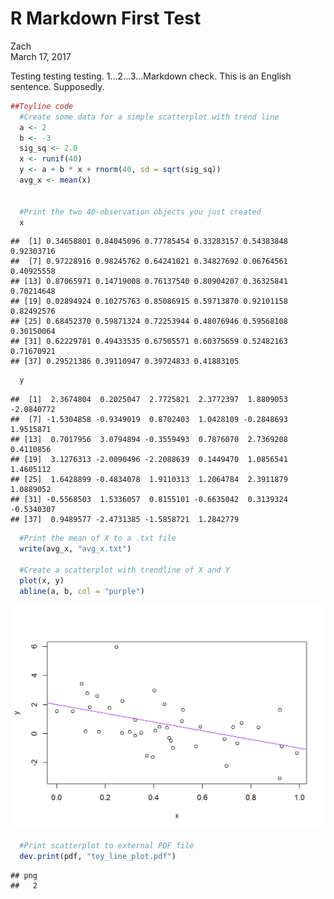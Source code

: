 # R Markdown First Test
Zach  
March 17, 2017  

Testing testing testing. 1...2...3...Markdown check. This is an English sentence. Supposedly.


```r
##Toyline code
  #Create some data for a simple scatterplot with trend line
  a <- 2
  b <- -3
  sig_sq <- 2.0
  x <- runif(40)
  y <- a + b * x + rnorm(40, sd = sqrt(sig_sq))
  avg_x <- mean(x)
  
  
  #Print the two 40-observation objects you just created
  x
```

```
##  [1] 0.34658801 0.84045096 0.77785454 0.33283157 0.54383848 0.92303716
##  [7] 0.97228916 0.98245762 0.64241021 0.34827692 0.06764561 0.40925558
## [13] 0.87065971 0.14719008 0.76137540 0.80904207 0.36325841 0.70214648
## [19] 0.02894924 0.10275763 0.85086915 0.59713870 0.92101158 0.82492576
## [25] 0.68452370 0.59871324 0.72253944 0.48076946 0.59568108 0.30150064
## [31] 0.62229781 0.49433535 0.67505571 0.60375659 0.52482163 0.71670921
## [37] 0.29521386 0.39110947 0.39724833 0.41883105
```

```r
  y
```

```
##  [1]  2.3674804  0.2025047  2.7725821  2.3772397  1.8809053 -2.0840772
##  [7] -1.5304858 -0.9349019  0.8702403  1.0428109 -0.2848693  1.9515871
## [13]  0.7017956  3.0794894 -0.3559493  0.7876070  2.7369208  0.4110856
## [19]  3.1276313 -2.0090496 -2.2088639  0.1449470  1.0856541  1.4605112
## [25]  1.6428899 -0.4834078  1.9110313  1.2064784  2.3911879  1.0889052
## [31] -0.5568503  1.5336057  0.8155101 -0.6635042  0.3139324 -0.5340307
## [37]  0.9489577 -2.4731385 -1.5858721  1.2842779
```

```r
  #Print the mean of X to a .txt file
  write(avg_x, "avg_x.txt")
  
  #Create a scatterplot with trendline of X and Y
  plot(x, y)
  abline(a, b, col = "purple")
```

![](RMarkdownFirstTest_files/figure-html/unnamed-chunk-1-1.png)<!-- -->

```r
  #Print scatterplot to external PDF file
  dev.print(pdf, "toy_line_plot.pdf")
```

```
## png 
##   2
```

